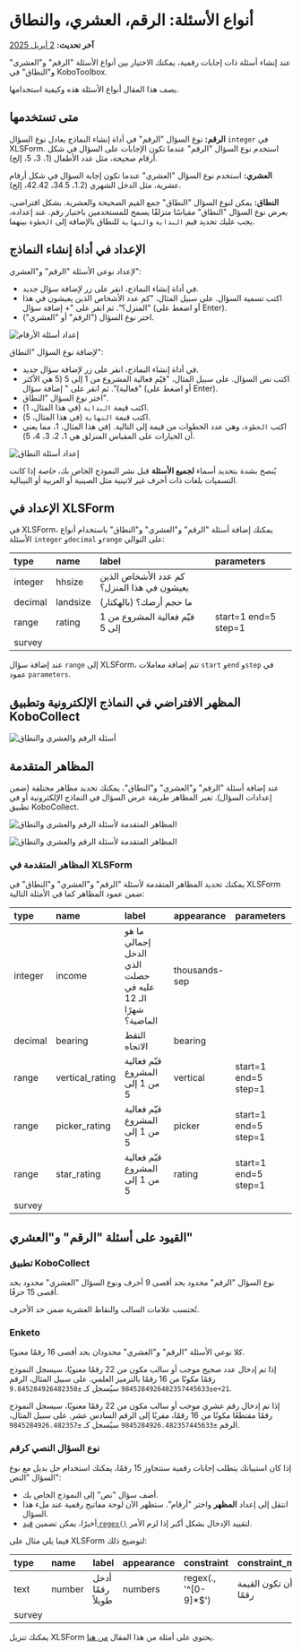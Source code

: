 # أنواع الأسئلة: الرقم، العشري، والنطاق
**آخر تحديث:** <a href="https://github.com/kobotoolbox/docs/blob/ddc7265c83c14464689447dd16d7ddde9a084f75/source/number_decimal_range.md" class="reference">2 أبريل 2025</a>

عند إنشاء أسئلة ذات إجابات رقمية، يمكنك الاختيار بين أنواع الأسئلة "الرقم" و"العشري" و"النطاق" في KoboToolbox.

يصف هذا المقال أنواع الأسئلة هذه وكيفية استخدامها.

## متى تستخدمها

**الرقم:** نوع السؤال "الرقم" في أداة إنشاء النماذج يعادل نوع السؤال `integer` في XLSForm. استخدم نوع السؤال "الرقم" عندما تكون الإجابات على السؤال في شكل أرقام صحيحة، مثل عدد الأطفال (1، 3، 5، إلخ).

**العشري:** استخدم نوع السؤال "العشري" عندما تكون إجابة السؤال في شكل أرقام عشرية، مثل الدخل الشهري (1.2، 34.5، 42.42، إلخ).

**النطاق:** يمكن لنوع السؤال "النطاق" جمع القيم الصحيحة والعشرية. بشكل افتراضي، يعرض نوع السؤال "النطاق" مقياسًا منزلقًا يسمح للمستخدمين باختيار رقم. عند إعداده، يجب عليك تحديد قيم `البداية` و`النهاية` للنطاق بالإضافة إلى `الخطوة` بينهما.

## الإعداد في أداة إنشاء النماذج

لإعداد نوعي الأسئلة "الرقم" و"العشري":

- في أداة إنشاء النماذج، انقر على زر <i class="k-icon k-icon-plus"></i> لإضافة سؤال جديد.
- اكتب تسمية السؤال. على سبيل المثال، "كم عدد الأشخاص الذين يعيشون في هذا المنزل؟". ثم انقر على "+ إضافة سؤال" (أو اضغط على Enter).
- اختر نوع السؤال ("الرقم" أو "العشري").

![إعداد أسئلة الأرقام](/images/number_decimal_range/setup_number_question.gif)

لإضافة نوع السؤال "النطاق":

- في أداة إنشاء النماذج، انقر على زر <i class="k-icon k-icon-plus"></i> لإضافة سؤال جديد.
- اكتب نص السؤال. على سبيل المثال، "قيّم فعالية المشروع من 1 إلى 5 (5 هي الأكثر فعالية)". ثم انقر على "<i class="k-icon k-icon-plus"></i> إضافة سؤال" (أو اضغط على Enter).
- اختر نوع السؤال "النطاق".
- اكتب قيمة `البداية` (في هذا المثال، 1).
- اكتب قيمة `النهاية` (في هذا المثال، 5).
- اكتب `الخطوة`، وهي عدد الخطوات من قيمة إلى التالية. (في هذا المثال، 1، مما يعني أن الخيارات على المقياس المنزلق هي 1، 2، 3، 4، 5).

![إعداد أسئلة النطاق](/images/number_decimal_range/setup_range_question.gif)

<p class="note">
  يُنصح بشدة بتحديد أسماء <strong>لجميع الأسئلة</strong> قبل نشر النموذج الخاص بك، <em>خاصة</em> إذا كانت التسميات بلغات ذات أحرف غير لاتينية مثل الصينية أو العربية أو النيبالية.
</p>

## الإعداد في XLSForm

في XLSForm، يمكنك إضافة أسئلة "الرقم" و"العشري" و"النطاق" باستخدام أنواع الأسئلة `integer` و`decimal` و`range` على التوالي:

| type    | name     | label                                             | parameters           |
| :------ | :------- | :------------------------------------------------ | :------------------- |
| integer | hhsize   | كم عدد الأشخاص الذين يعيشون في هذا المنزل؟           |                      |
| decimal | landsize | ما حجم أرضك؟ (بالهكتار)                            |                      |
| range   | rating   | قيّم فعالية المشروع من 1 إلى 5                     | start=1 end=5 step=1 |
| survey  |

<p class="note">
  عند إضافة سؤال <code>range</code> إلى XLSForm، تتم إضافة معاملات <code>start</code> و<code>end</code> و<code>step</code> في عمود <code>parameters</code>.
</p>

## المظهر الافتراضي في النماذج الإلكترونية وتطبيق KoboCollect

![أسئلة الرقم والعشري والنطاق](/images/number_decimal_range/number_decimal_range_default.png)

## المظاهر المتقدمة

عند إضافة أسئلة "الرقم" و"العشري" و"النطاق"، يمكنك تحديد مظاهر مختلفة (ضمن إعدادات السؤال). تغير المظاهر طريقة عرض السؤال في النماذج الإلكترونية أو في تطبيق KoboCollect.

![المظاهر المتقدمة لأسئلة الرقم والعشري والنطاق](/images/number_decimal_range/number_decimal_range_advanced_appearance.png)

![المظاهر المتقدمة لأسئلة الرقم والعشري والنطاق](/images/number_decimal_range/number_decimal_range_advanced.png)

### المظاهر المتقدمة في XLSForm

يمكنك تحديد المظاهر المتقدمة لأسئلة "الرقم" و"العشري" و"النطاق" في XLSForm ضمن عمود المظاهر كما في الأمثلة التالية:

| type    | name            | label                                                    | appearance    | parameters           |
| :------ | :-------------- | :------------------------------------------------------- | :------------ | :------------------- |
| integer | income          | ما هو إجمالي الدخل الذي حصلت عليه في الـ 12 شهرًا الماضية؟ | thousands-sep |                      |
| decimal | bearing         | التقط الاتجاه                                            | bearing       |                      |
| range   | vertical_rating | قيّم فعالية المشروع من 1 إلى 5                           | vertical      | start=1 end=5 step=1 |
| range   | picker_rating   | قيّم فعالية المشروع من 1 إلى 5                           | picker        | start=1 end=5 step=1 |
| range   | star_rating     | قيّم فعالية المشروع من 1 إلى 5                           | rating        | start=1 end=5 step=1 |
| survey  |

## القيود على أسئلة "الرقم" و"العشري"

### تطبيق KoboCollect

نوع السؤال "الرقم" محدود بحد أقصى 9 أحرف ونوع السؤال "العشري" محدود بحد أقصى 15 حرفًا.

<p class="note">
  تُحتسب علامات السالب والنقاط العشرية ضمن حد الأحرف.
</p>

### Enketo

كلا نوعي الأسئلة "الرقم" و"العشري" محدودان بحد أقصى 16 رقمًا معنويًا.

إذا تم إدخال عدد صحيح موجب أو سالب مكون من 22 رقمًا معنويًا، سيسجل النموذج رقمًا مكونًا من 16 رقمًا بالترميز العلمي. على سبيل المثال، الرقم `±9845284926482357445633` سيُسجل كـ `±9.845284926482358e+21`.

إذا تم إدخال رقم عشري موجب أو سالب مكون من 22 رقمًا معنويًا، سيسجل النموذج رقمًا مقتطعًا مكونًا من 16 رقمًا، مقربًا إلى الرقم السادس عشر. على سبيل المثال، الرقم `±9845284926.482357445633` سيُسجل كـ `±9845284926.482357`.

### نوع السؤال النصي كرقم

إذا كان استبيانك يتطلب إجابات رقمية ستتجاوز 15 رقمًا، يمكنك استخدام حل بديل مع نوع السؤال "النص":

- أضف سؤال "نص" إلى النموذج الخاص بك.
- انتقل إلى إعداد **المظهر** واختر "أرقام". ستظهر الآن لوحة مفاتيح رقمية عند ملء هذا السؤال.
- أخيرًا، يمكن تضمين [قيد `regex()`](restrict_responses.md) لتقييد الإدخال بشكل أكبر إذا لزم الأمر.

فيما يلي مثال على XLSForm لتوضيح ذلك:

| type    | name    | label                | appearance  | constraint             | constraint_message      |
| :------ | :------ | :------------------- | :---------- | :--------------------- | :---------------------- |
| text    | number  | أدخل رقمًا طويلاً     | numbers     | regex(., '^[0-9]\*$')  | يجب أن تكون القيمة رقمًا |
| survey  |

<p class="note">
  يمكنك تنزيل XLSForm يحتوي على أمثلة من هذا المقال <a download class="reference" href="./_static/files/number_decimal_range/number_decimal_range_question_types.xlsx">من هنا</a>.
</p>